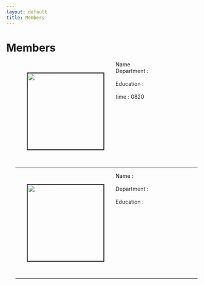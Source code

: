 ```yaml
---
layout: default
title: Members
---
```

<div class="post">
	<h1 class="pageTitle"> Members </h1>
	<ul> <img src="{{ '/assets/img/Cute Weddell Seal.jpg' | prepend: site.baseurl }}" alt="" style="width: auto; height: 200px" align="left"  border="2"  vspace="30" hspace="30"> Name <br> Department : <br>
		<br>Education :    <br>
		<br>time : 0820    <br>
		<br clear="left">
		<hr>
	<img src="{{ '/assets/img/Cute Weddell Seal.jpg' | prepend: site.baseurl }}" alt="" style="width: auto; height: 200px" align="left"  border="2" vspace="30" hspace="30">  Name :  <br> 
		 <br> Department :   <br> 
   	 	 <br> Education :    <br> 
		<br clear="left">
		<hr>
	</ul>	
		</div>


